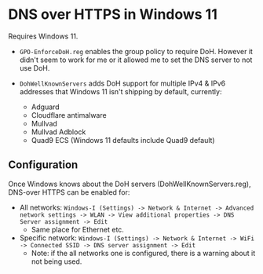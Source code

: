 # DNS over HTTPS in Windows 11

Requires Windows 11.

* `GPO-EnforceDoH.reg` enables the group policy to require DoH. However it
  didn't seem to work for me or it allowed me to set the DNS server to not
  use DoH.

* `DohWellKnownServers` adds DoH support for multiple IPv4 & IPv6 addresses
  that Windows 11 isn't shipping by default, currently:
  * Adguard
  * Cloudflare antimalware
  * Mullvad
  * Mullvad Adblock
  * Quad9 ECS (Windows 11 defaults include Quad9 default)

## Configuration

Once Windows knows about the DoH servers (DohWellKnownServers.reg), DNS-over
HTTPS can be enabled for:

* All networks: `Windows-I (Settings) -> Network & Internet -> Advanced network settings -> WLAN -> View additional properties -> DNS Server assignment -> Edit`
  * Same place for Ethernet etc.
* Specific network: `Windows-I (Settings) -> Network & Internet -> WiFi -> Connected SSID -> DNS server assignment -> Edit`
  * Note: if the all networks one is configured, there is a warning about it not being used.
